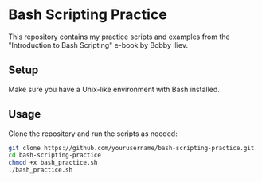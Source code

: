 # Bash Scripting Practice

This repository contains my practice scripts and examples from the "Introduction to Bash Scripting" e-book by Bobby Iliev.

## Setup

Make sure you have a Unix-like environment with Bash installed.

## Usage

Clone the repository and run the scripts as needed:

```bash
git clone https://github.com/yourusername/bash-scripting-practice.git
cd bash-scripting-practice
chmod +x bash_practice.sh
./bash_practice.sh
